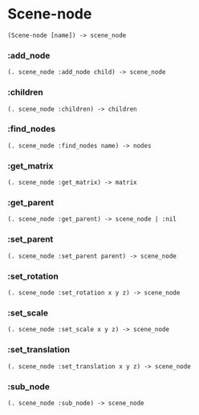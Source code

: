 # Scene-node

```code
(Scene-node [name]) -> scene_node
```

### :add_node

```code
(. scene_node :add_node child) -> scene_node
```

### :children

```code
(. scene_node :children) -> children
```

### :find_nodes

```code
(. scene_node :find_nodes name) -> nodes
```

### :get_matrix

```code
(. scene_node :get_matrix) -> matrix
```

### :get_parent

```code
(. scene_node :get_parent) -> scene_node | :nil
```

### :set_parent

```code
(. scene_node :set_parent parent) -> scene_node
```

### :set_rotation

```code
(. scene_node :set_rotation x y z) -> scene_node
```

### :set_scale

```code
(. scene_node :set_scale x y z) -> scene_node
```

### :set_translation

```code
(. scene_node :set_translation x y z) -> scene_node
```

### :sub_node

```code
(. scene_node :sub_node) -> scene_node
```

